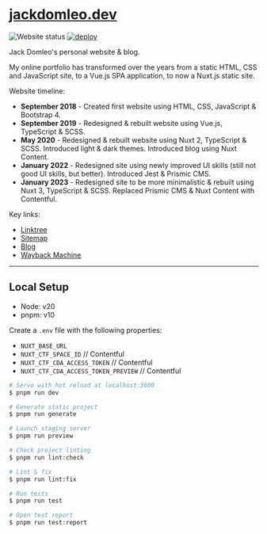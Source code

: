 # [jackdomleo.dev](https://jackdomleo.dev)

![Website status](https://img.shields.io/website?down_color=red&down_message=offline&up_color=green&up_message=online&url=https%3A%2F%2Fjackdomleo.dev "Website status")
[![deploy](https://github.com/jackdomleo7/jackdomleo.dev/actions/workflows/deploy.yml/badge.svg)](https://github.com/jackdomleo7/jackdomleo.dev/actions/workflows/deploy.yml)

Jack Domleo's personal website & blog.

My online portfolio has transformed over the years from a static HTML, CSS and JavaScript site, to a Vue.js SPA application, to now a Nuxt.js static site.

Website timeline:
- **September 2018** - Created first website using HTML, CSS, JavaScript & Bootstrap 4.
- **September 2019** - Redesigned & rebuilt website using Vue.js, TypeScript & SCSS.
- **May 2020** - Redesigned & rebuilt website using Nuxt 2, TypeScript & SCSS. Introduced light & dark themes. Introduced blog using Nuxt Content.
- **January 2022** - Redesigned site using newly improved UI skills (still not good UI skills, but better). Introduced Jest & Prismic CMS.
- **January 2023** - Redesigned site to be more minimalistic & rebuilt using Nuxt 3, TypeScript & SCSS. Replaced Prismic CMS & Nuxt Content with Contentful.

Key links:
- [Linktree](https://jackdomleo.dev/links)
- [Sitemap](https://jackdomleo.dev/sitemap.xml)
- [Blog](https://jackdomleo.dev/blog)
- [Wayback Machine](https://web.archive.org/web/20230000000000*/https://jackdomleo.dev)

---

## Local Setup

- Node: v20
- pnpm: v10

Create a `.env` file with the following properties:
- `NUXT_BASE_URL`
- `NUXT_CTF_SPACE_ID` // Contentful
- `NUXT_CTF_CDA_ACCESS_TOKEN` // Contentful
- `NUXT_CTF_CDA_ACCESS_TOKEN_PREVIEW` // Contentful

```bash
# Serve with hot reload at localhost:3000
$ pnpm run dev

# Generate static project
$ pnpm run generate

# Launch staging server
$ pnpm run preview

# Check project linting
$ pnpm run lint:check

# Lint & fix
$ pnpm run lint:fix

# Run tests
$ pnpm run test

# Open test report
$ pnpm run test:report
```